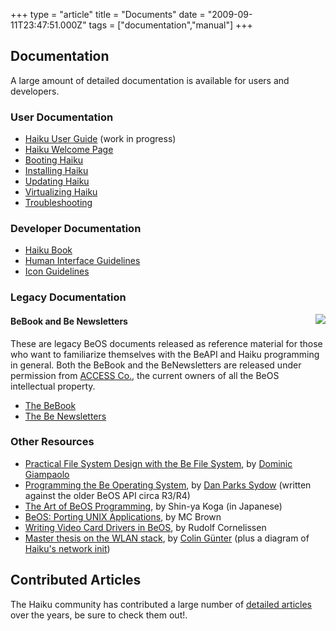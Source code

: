 +++
type = "article"
title = "Documents"
date = "2009-09-11T23:47:51.000Z"
tags = ["documentation","manual"]
+++

## Documentation

A large amount of detailed documentation is available for users and developers.

### User Documentation

* [Haiku User Guide](/docs/userguide/en/contents.html) (work in progress)
* [Haiku Welcome Page](/docs/welcome/welcome_en.html)
* [Booting Haiku](/guides/booting)
* [Installing Haiku](/guides/installing)
* [Updating Haiku](/guides/daily-tasks/updating-system.html)
* [Virtualizing Haiku](/guides/virtualizing)
* [Troubleshooting](/guides/troubleshooting)

### Developer Documentation

* [Haiku Book](/docs/api/)
* [Human Interface Guidelines](/docs/HIG/index.xml)
* [Icon Guidelines](/development/icon-guidelines)

### Legacy Documentation

<img src="/files/images/access-be.png" align="right" /><h4>BeBook and Be Newsletters</h4>

These are legacy BeOS documents released as reference material for those who want to familiarize themselves with the BeAPI and Haiku programming in general. Both the BeBook and the BeNewsletters are released under permission from [ACCESS Co.](http://www.access-company.com), the current owners of all the BeOS intellectual property.

* [The BeBook](/legacy-docs/bebook/index.html)
* [The Be Newsletters](/legacy-docs/benewsletter/index.html)

### Other Resources

* [Practical File System Design with the Be File System](/legacy-docs/practical-file-system-design.pdf), by [Dominic Giampaolo](http://www.nobius.org/~dbg/)
* [Programming the Be Operating System](/legacy-docs/programming_the_be_operating_system.pdf), by [Dan Parks Sydow](/legacy-docs/programming_the_be_operating_system.pdf) (written against the older BeOS API circa R3/R4)
* [The Art of BeOS Programming](/legacy-docs/ArtOfBeOSProgramming/), by Shin-ya Koga (in Japanese)
* [BeOS: Porting UNIX Applications](http://mcslp.wordpress.com/2012/12/27/beos-porting-unix-applications-73266/), by MC Brown
* [Writing Video Card Drivers in BeOS](/legacy-docs/writing-video-card-drivers), by Rudolf Cornelissen
* [Master thesis on the WLAN stack](/files/Masterarbeit.pdf), by [Colin Günter](https://github.com/coguhn) (plus a diagram of [Haiku's network init](/files/Network-init.pdf))

## Contributed Articles

The Haiku community has contributed a large number of [detailed articles](/articles) over the years, be sure to check them out!.

